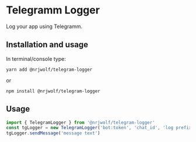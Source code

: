 # Telegramm Logger

Log your app using Telegramm. 

## Installation and usage

In terminal/console type:

```
yarn add @nrjwolf/telegram-logger
```

or

```
npm install @nrjwolf/telegram-logger
```

## Usage 

```typescript
import { TelegramLogger } from '@nrjwolf/telegram-logger'
const tgLogger = new TelegramLogger('bot:token', 'chat_id', 'log prefix text')
tgLogger.sendMessage('message text')
```